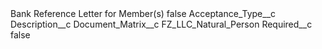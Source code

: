 <?xml version="1.0" encoding="UTF-8"?>
<CustomMetadata xmlns="http://soap.sforce.com/2006/04/metadata" xmlns:xsi="http://www.w3.org/2001/XMLSchema-instance" xmlns:xsd="http://www.w3.org/2001/XMLSchema">
    <label>Bank Reference Letter for Member(s)</label>
    <protected>false</protected>
    <values>
        <field>Acceptance_Type__c</field>
        <value xsi:nil="true"/>
    </values>
    <values>
        <field>Description__c</field>
        <value xsi:nil="true"/>
    </values>
    <values>
        <field>Document_Matrix__c</field>
        <value xsi:type="xsd:string">FZ_LLC_Natural_Person</value>
    </values>
    <values>
        <field>Required__c</field>
        <value xsi:type="xsd:boolean">false</value>
    </values>
</CustomMetadata>
